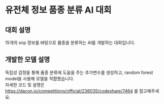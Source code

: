 # 유전체 정보 품종 분류 AI 대회
## 대회 설명
15개의 snp 정보를 바탕으로 품종을 분류하는 AI를 개발하는 대회입니다. 
## 개발한 모델 설명
독립성 검정을 통해 품종 분류에 도움을 주는 추가변수를 생성하고, random forest model을 사용해 모델을 적합했습니다. \
자세한 코드 및 설명은 https://dacon.io/competitions/official/236035/codeshare/7464 를 참고해주세요. 
